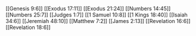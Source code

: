 [[Genesis 9:6]]
[[Exodus 17:11]]
[[Exodus 21:24]]
[[Numbers 14:45]]
[[Numbers 25:7]]
[[Judges 1:7]]
[[1 Samuel 10:8]]
[[1 Kings 18:40]]
[[Isaiah 34:6]]
[[Jeremiah 48:10]]
[[Matthew 7:2]]
[[James 2:13]]
[[Revelation 16:6]]
[[Revelation 18:6]]
